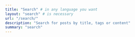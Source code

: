```yaml
---
title: "Search" # in any language you want
layout: "search" # is necessary
url: "/search/"
description: "Search for posts by title, tags or content"
summary: "search"
---
```

